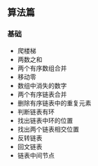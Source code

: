 ## 算法篇

### 基础
   - 爬楼梯
   - 两数之和
   - 两个有序数组合并
   - 移动零
   - 数组中消失的数字
   - 两个有序链表合并
   - 删除有序链表中的重复元素
   - 判断链表有环
   - 找出链表中环的位置
   - 找出两个链表相交位置
   - 反转链表
   - 回文链表
   - 链表中间节点